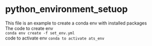 # python_environment_setuop
This file is an example to create a conda env with installed packages
<br>
The code to create env
<br>
`conda env create -f set_env.yml`
<br>
code to activate env
`conda to activate ats_env`
